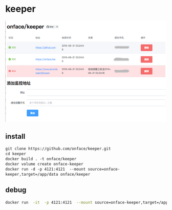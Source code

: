 # keeper

![](./preview.jpg)

## install

```shell
git clone https://github.com/onface/keeper.git
cd keeper
docker build . -t onface/keeper
docker volume create onface-keeper
docker run -d -p 4121:4121  --mount source=onface-keeper,target=/app/data onface/keeper
```

## debug

```bash
docker run  -it  -p 4121:4121  --mount source=onface-keeper,target=/app/data onface/keeper bash
```

